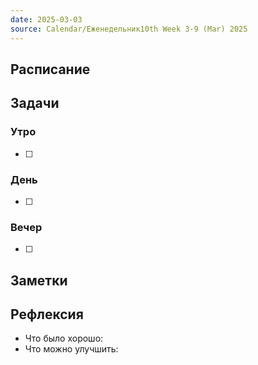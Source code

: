 ```yaml
---
date: 2025-03-03
source: Calendar/Еженедельник10th Week 3-9 (Mar) 2025
---
```



## Расписание

## Задачи

### Утро

- [ ]

### День

- [ ]

### Вечер

- [ ]

## Заметки

## Рефлексия

- Что было хорошо:
- Что можно улучшить: